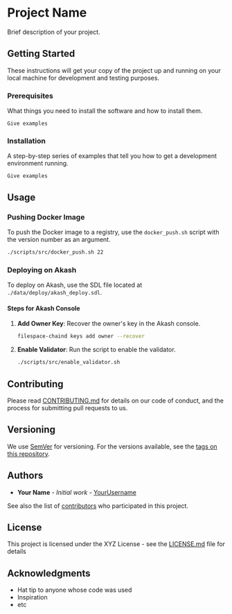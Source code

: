 
# Project Name

Brief description of your project.

## Getting Started

These instructions will get your copy of the project up and running on your local machine for development and testing purposes.

### Prerequisites

What things you need to install the software and how to install them.

```
Give examples
```

### Installation

A step-by-step series of examples that tell you how to get a development environment running.

```
Give examples
```

## Usage

### Pushing Docker Image

To push the Docker image to a registry, use the `docker_push.sh` script with the version number as an argument.

```bash
./scripts/src/docker_push.sh 22
```

### Deploying on Akash

To deploy on Akash, use the SDL file located at `./data/deploy/akash_deploy.sdl`.

#### Steps for Akash Console

1. **Add Owner Key**: Recover the owner's key in the Akash console.

    ```bash
    filespace-chaind keys add owner --recover
    ```

2. **Enable Validator**: Run the script to enable the validator.

    ```bash
    ./scripts/src/enable_validator.sh
    ```

## Contributing

Please read [CONTRIBUTING.md](link-to-contributing-file) for details on our code of conduct, and the process for submitting pull requests to us.

## Versioning

We use [SemVer](http://semver.org/) for versioning. For the versions available, see the [tags on this repository](link-to-tags).

## Authors

* **Your Name** - *Initial work* - [YourUsername](link-to-your-profile)

See also the list of [contributors](link-to-contributors) who participated in this project.

## License

This project is licensed under the XYZ License - see the [LICENSE.md](LICENSE.md) file for details

## Acknowledgments

* Hat tip to anyone whose code was used
* Inspiration
* etc